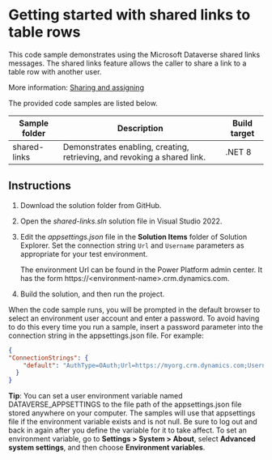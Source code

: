 ﻿# Getting started with shared links to table rows

This code sample demonstrates using the Microsoft Dataverse shared links messages. The shared links feature allows the caller to share a link to a table row with another user. 

More information: [Sharing and assigning](https://docs.microsoft.com/power-apps/developer/data-platform/security-sharing-assigning)

The provided code samples are listed below.

|Sample folder|Description|Build target|
|---|---|---|
|shared-links|Demonstrates enabling, creating, retrieving, and revoking a shared link.|.NET 8|

## Instructions

1. Download the solution folder from GitHub.

1. Open the *shared-links.sln* solution file in Visual Studio 2022.

1. Edit the *appsettings.json* file in the **Solution Items** folder of Solution Explorer. Set the connection string `Url` and `Username` parameters as appropriate for your test environment.

	The environment Url can be found in the Power Platform admin center. It has the form https://\<environment-name>.crm.dynamics.com.

1. Build the solution, and then run the project.

When the code sample runs, you will be prompted in the default browser to select an environment user account and enter a password. To avoid having to do this every time you run a sample, insert a password parameter into the connection string in the appsettings.json file. For example:

```json
{
"ConnectionStrings": {
    "default": "AuthType=OAuth;Url=https://myorg.crm.dynamics.com;Username=someone@myorg.onmicrosoft.com;Password=mypassword;RedirectUri=http://localhost;AppId=51f81489-12ee-4a9e-aaae-a2591f45987d;LoginPrompt=Auto"
  }
}
```

**Tip**: You can set a user environment variable named DATAVERSE_APPSETTINGS to the file path of the appsettings.json file stored anywhere on your computer. The samples will use that appsettings file if the environment variable exists and is not null. Be sure to log out and back in again after you define the variable for it to take affect. To set an environment variable, go to **Settings > System > About**, select **Advanced system settings**, and then choose **Environment variables**. 

